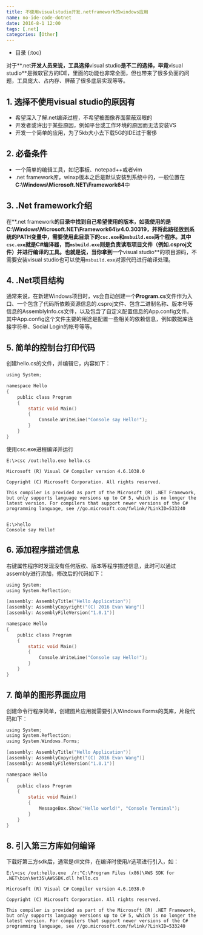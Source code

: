 ```yaml
---
title: 不使用visualstudio开发.netframework的windows应用
name: no-ide-code-dotnet
date: 2016-8-1 12:00
tags: [.net]
categories: [Other]
---
```


* 目录
{:toc}

对于**.net**开发人员来说，工具选择**visual studio**是不二的选择，毕竟**visual studio**是微软官方的IDE，里面的功能也非常全面，但也带来了很多负面的问题，工具庞大、占内存、屏蔽了很多底层实现等等。

## 1. 选择不使用visual studio的原因有

* 希望深入了解.net编译过程，不希望被图像界面蒙蔽双眼的
* 开发者或许出于某些原因，例如平台或工作环境的原因而无法安装VS
* 开发一个简单的应用，为了5kb大小去下载5G的IDE过于奢侈

## 2. 必备条件

* 一个简单的编辑工具，如记事板、notepad++或者vim
* .net framework库，winxp版本之后是默认安装到系统中的，一般位置在**C:\Windows\Microsoft.NET\Framework64**中

## 3. .Net framework介绍

在**.net framework**的目录中找到自己希望使用的版本，如我使用的是 **C:\Windows\Microsoft.NET\Framework64\v4.0.30319**，并将此路径放到系统的PATH变量中，需要使用此目录下的`csc.exe`和`msbuild.exe`两个程序。其中`csc.exe`就是C#编译器，而`msbuild.exe`则是负责读取项目文件（例如.csproj文件）并进行编译的工具。也就是说，当你拿到一个**visual studio**的项目源码，不需要安装visual studio也可以使用`msbuild.exe`对源代码进行编译处理。

## 4. .Net项目结构

通常来说，在新建Windows项目时，vs会自动创建一个**Program.cs**文件作为入口、一个包含了代码所依赖资源信息的.csproj文件、包含二进制名称、版本号等信息的AssemblyInfo.cs文件，以及包含了自定义配置信息的App.config文件。其中App.config这个文件主要的用途是配置一些相关的依赖信息，例如数据库连接字符串、Social Login的帐号等等。

## 5. 简单的控制台打印代码

创建hello.cs的文件，并编辑它，内容如下：

```c
using System;

namespace Hello
{
    public class Program
    {
    	static void Main()
    	{
        	Console.WriteLine("Console say Hello!");
    	}
    }
}
```

使用csc.exe进程编译并运行

```
E:\>csc /out:hello.exe hello.cs

Microsoft (R) Visual C# Compiler version 4.6.1038.0

Copyright (C) Microsoft Corporation. All rights reserved.

This compiler is provided as part of the Microsoft (R) .NET Framework, but only supports language versions up to C# 5, which is no longer the latest version. For compilers that support newer versions of the C# programming language, see //go.microsoft.com/fwlink/?LinkID=533240


E:\>hello
Console say Hello!
```

## 6. 添加程序描述信息

右键属性程序时发现没有任何版权、版本等程序描述信息，此时可以通过assembly进行添加，修改后的代码如下：

```c
using System;
using System.Reflection;

[assembly: AssemblyTitle("Hello Application")]
[assembly: AssemblyCopyright("(C) 2016 Evan Wang")]
[assembly: AssemblyFileVersion("1.0.1")]

namespace Hello
{
    public class Program
    {
    	static void Main()
    	{
        	Console.WriteLine("Console say Hello!");
    	}
    }
}
```

## 7. 简单的图形界面应用

创建命令行程序简单，创建图片应用就需要引入Windows Forms的类库，片段代码如下：

```c
using System;
using System.Reflection;
using System.Windows.Forms;

[assembly: AssemblyTitle("Hello Application")]
[assembly: AssemblyCopyright("(C) 2016 Evan Wang")]
[assembly: AssemblyFileVersion("1.0.1")]

namespace Hello
{
    public class Program
    {
    	static void Main()
    	{
        	MessageBox.Show("Hello world!", "Console Terminal");
    	}
    }
}
```

## 8. 引入第三方库如何编译

下载好第三方sdk后，通常是dll文件，在编译时使用/r选项进行引入，如：

```
E:\>csc /out:hello.exe  /r:"C:\Program Files (x86)\AWS SDK for .NET\bin\Net35\AWSSDK.dll hello.cs

Microsoft (R) Visual C# Compiler version 4.6.1038.0

Copyright (C) Microsoft Corporation. All rights reserved.

This compiler is provided as part of the Microsoft (R) .NET Framework, but only supports language versions up to C# 5, which is no longer the latest version. For compilers that support newer versions of the C# programming language, see //go.microsoft.com/fwlink/?LinkID=533240
```
